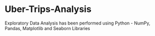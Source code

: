 # Uber-Trips-Analysis
Exploratory Data Analysis has been performed using Python - NumPy, Pandas, Matplotlib and Seaborn Libraries

